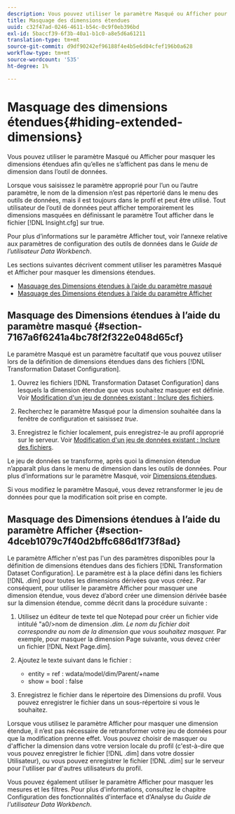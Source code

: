 ```yaml
---
description: Vous pouvez utiliser le paramètre Masqué ou Afficher pour masquer les dimensions étendues afin qu’elles ne s’affichent pas dans le menu de dimension dans l’outil de données.
title: Masquage des dimensions étendues
uuid: c32f47ad-0246-4611-b54c-0c9f0eb396bd
exl-id: 5baccf39-6f3b-40a1-b1c0-a8e5d6a61211
translation-type: tm+mt
source-git-commit: d9df90242ef96188f4e4b5e6d04cfef196b0a628
workflow-type: tm+mt
source-wordcount: '535'
ht-degree: 1%

---
```


# Masquage des dimensions étendues{#hiding-extended-dimensions}

Vous pouvez utiliser le paramètre Masqué ou Afficher pour masquer les dimensions étendues afin qu’elles ne s’affichent pas dans le menu de dimension dans l’outil de données.

Lorsque vous saisissez le paramètre approprié pour l’un ou l’autre paramètre, le nom de la dimension n’est pas répertorié dans le menu des outils de données, mais il est toujours dans le profil et peut être utilisé. Tout utilisateur de l’outil de données peut afficher temporairement les dimensions masquées en définissant le paramètre Tout afficher dans le fichier [!DNL Insight.cfg] sur true.

Pour plus d’informations sur le paramètre Afficher tout, voir l’annexe relative aux paramètres de configuration des outils de données dans le *Guide de l’utilisateur Data Workbench*.

Les sections suivantes décrivent comment utiliser les paramètres Masqué et Afficher pour masquer les dimensions étendues.

* [Masquage des Dimensions étendues à l’aide du paramètre masqué](../../../../home/c-dataset-const-proc/c-dataset-config-tools/c-hide-dataset-comp/c-hide-ex-dim.md#section-7167a6f6241a4bc78f2f322e048d65cf)
* [Masquage des Dimensions étendues à l’aide du paramètre Afficher](../../../../home/c-dataset-const-proc/c-dataset-config-tools/c-hide-dataset-comp/c-hide-ex-dim.md#section-4dceb1079c7f40d2bffc686d1f73f8ad)

## Masquage des Dimensions étendues à l’aide du paramètre masqué {#section-7167a6f6241a4bc78f2f322e048d65cf}

Le paramètre Masqué est un paramètre facultatif que vous pouvez utiliser lors de la définition de dimensions étendues dans des fichiers [!DNL Transformation Dataset Configuration].

1. Ouvrez les fichiers [!DNL Transformation Dataset Configuration] dans lesquels la dimension étendue que vous souhaitez masquer est définie. Voir [Modification d&#39;un jeu de données existant : Inclure des fichiers](../../../../home/c-dataset-const-proc/c-dataset-inc-files/c-work-dataset-inc-files/t-edit-ex-dataset-inc-files.md#task-456c04e38ebc425fb35677a6bb6aa077).

1. Recherchez le paramètre Masqué pour la dimension souhaitée dans la fenêtre de configuration et saisissez *true*.
1. Enregistrez le fichier localement, puis enregistrez-le au profil approprié sur le serveur. Voir [Modification d&#39;un jeu de données existant : Inclure des fichiers](../../../../home/c-dataset-const-proc/c-dataset-inc-files/c-work-dataset-inc-files/t-edit-ex-dataset-inc-files.md#task-456c04e38ebc425fb35677a6bb6aa077).

Le jeu de données se transforme, après quoi la dimension étendue n’apparaît plus dans le menu de dimension dans les outils de données. Pour plus d’informations sur le paramètre Masqué, voir [Dimensions étendues](../../../../home/c-dataset-const-proc/c-ex-dim/c-abt-ex-dim.md).

Si vous modifiez le paramètre Masqué, vous devez retransformer le jeu de données pour que la modification soit prise en compte.

## Masquage des Dimensions étendues à l’aide du paramètre Afficher {#section-4dceb1079c7f40d2bffc686d1f73f8ad}

Le paramètre Afficher n&#39;est pas l&#39;un des paramètres disponibles pour la définition de dimensions étendues dans des fichiers [!DNL Transformation Dataset Configuration]. Le paramètre est à la place défini dans les fichiers [!DNL .dim] pour toutes les dimensions dérivées que vous créez. Par conséquent, pour utiliser le paramètre Afficher pour masquer une dimension étendue, vous devez d’abord créer une dimension dérivée basée sur la dimension étendue, comme décrit dans la procédure suivante :

1. Utilisez un éditeur de texte tel que Notepad pour créer un fichier vide intitulé &quot;a0/>nom de dimension *.dim. Le nom du fichier doit correspondre au nom de la dimension que vous souhaitez masquer.* Par exemple, pour masquer la dimension Page suivante, vous devez créer un fichier [!DNL Next Page.dim].

1. Ajoutez le texte suivant dans le fichier :

   * entity = ref : wdata/model/dim/Parent/+name
   * show = bool : false

1. Enregistrez le fichier dans le répertoire des Dimensions du profil. Vous pouvez enregistrer le fichier dans un sous-répertoire si vous le souhaitez.

Lorsque vous utilisez le paramètre Afficher pour masquer une dimension étendue, il n’est pas nécessaire de retransformer votre jeu de données pour que la modification prenne effet. Vous pouvez choisir de masquer ou d&#39;afficher la dimension dans votre version locale du profil (c&#39;est-à-dire que vous pouvez enregistrer le fichier [!DNL .dim] dans votre dossier Utilisateur), ou vous pouvez enregistrer le fichier [!DNL .dim] sur le serveur pour l&#39;utiliser par d&#39;autres utilisateurs du profil.

Vous pouvez également utiliser le paramètre Afficher pour masquer les mesures et les filtres. Pour plus d&#39;informations, consultez le chapitre Configuration des fonctionnalités d&#39;interface et d&#39;Analyse du *Guide de l&#39;utilisateur Data Workbench*.
